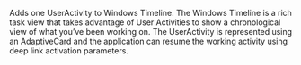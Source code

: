 ﻿Adds one UserActivity to Windows Timeline. The Windows Timeline is a rich task view that takes advantage of User Activities to show a chronological view of what you’ve been working on. The UserActivity is represented using an AdaptiveCard and the application can resume the working activity using deep link activation parameters.
